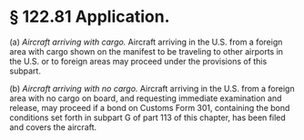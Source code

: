 # § 122.81   Application.

(a) *Aircraft arriving with cargo.* Aircraft arriving in the U.S. from a foreign area with cargo shown on the manifest to be traveling to other airports in the U.S. or to foreign areas may proceed under the provisions of this subpart.


(b) *Aircraft arriving with no cargo.* Aircraft arriving in the U.S. from a foreign area with no cargo on board, and requesting immediate examination and release, may proceed if a bond on Customs Form 301, containing the bond conditions set forth in subpart G of part 113 of this chapter, has been filed and covers the aircraft.





